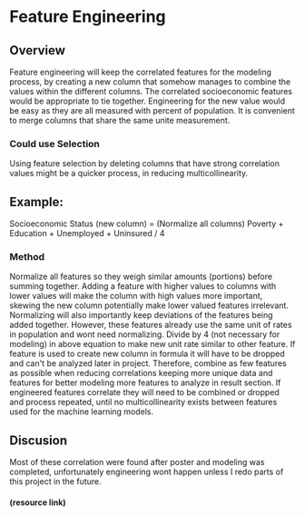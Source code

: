 # Feature Engineering
## Overview
Feature engineering will keep the correlated features for the modeling process, 
by creating a new column that somehow manages to combine the values within the different columns.
The correlated socioeconomic features would be appropriate to tie together.
Engineering for the new value would be easy as they are
all measured with percent of population.
It is convenient to merge columns that share the same unite measurement.

### Could use Selection
Using feature selection by deleting columns that
have strong correlation values might be a quicker process, 
in reducing multicollinearity.

## Example: 
Socioeconomic Status (new column) = (Normalize all columns) Poverty + Education + Unemployed + Uninsured / 4

### Method
Normalize all features so they weigh similar amounts (portions) before summing together. 
Adding a feature with higher values to columns with lower values will make the column with high values more important, 
skewing the new column potentially make lower valued features irrelevant. 
Normalizing will also importantly keep deviations of the features being added together.
However, these features already use the same unit of rates in population and wont need normalizing.
Divide by 4 (not necessary for modeling) in above equation to make new unit rate similar to other feature. 
If feature is used to create new column in formula it will have to be dropped and can't be analyzed later in project.
Therefore, combine as few features as possible when reducing correlations keeping more unique data and features 
for better modeling more features to analyze in result section.
If engineered features correlate they will need to be combined or dropped and process repeated,
until no multicollinearity exists between features used for the machine learning models.

## Discusion
Most of these correlation were found after poster and modeling was completed, unfortunately engineering wont happen unless I redo parts of this project in the future.


#### (resource link)

